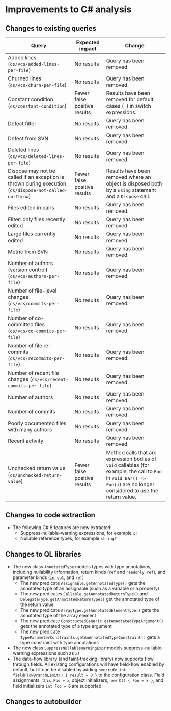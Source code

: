 # Improvements to C# analysis

## Changes to existing queries

| **Query**                    | **Expected impact**    | **Change**                        |
|------------------------------|------------------------|-----------------------------------|
| Added lines (`cs/vcs/added-lines-per-file`) | No results | Query has been removed. |
| Churned lines (`cs/vcs/churn-per-file`) | No results | Query has been removed. |
| Constant condition (`cs/constant-condition`) | Fewer false positive results | Results have been removed for default cases (`_`) in switch expressions. |
| Defect filter | No results | Query has been removed. |
| Defect from SVN | No results | Query has been removed. |
| Deleted lines (`cs/vcs/deleted-lines-per-file`) | No results | Query has been removed. |
| Dispose may not be called if an exception is thrown during execution (`cs/dispose-not-called-on-throw`) | Fewer false positive results | Results have been removed where an object is disposed both by a `using` statement and a `Dispose` call. |
| Files edited in pairs | No results | Query has been removed. |
| Filter: only files recently edited | No results | Query has been removed. |
| Large files currently edited | No results | Query has been removed. |
| Metric from SVN | No results | Query has been removed. |
| Number of authors (version control) (`cs/vcs/authors-per-file`) | No results | Query has been removed. |
| Number of file-level changes (`cs/vcs/commits-per-file`) | No results | Query has been removed. |
| Number of co-committed files (`cs/vcs/co-commits-per-file`) | No results | Query has been removed. |
| Number of file re-commits (`cs/vcs/recommits-per-file`) | No results | Query has been removed. |
| Number of recent file changes (`cs/vcs/recent-commits-per-file`) | No results | Query has been removed. |
| Number of authors | No results | Query has been removed. |
| Number of commits | No results | Query has been removed. |
| Poorly documented files with many authors | No results | Query has been removed. |
| Recent activity | No results | Query has been removed. |
| Unchecked return value (`cs/unchecked-return-value`) | Fewer false positive results | Method calls that are expression bodies of `void` callables (for example, the call to `Foo` in `void Bar() => Foo()`) are no longer considered to use the return value. |

## Changes to code extraction

* The following C# 8 features are now extracted:
  - Suppress-nullable-warning expressions, for example `x!`
  - Nullable reference types, for example `string?`

## Changes to QL libraries

* The new class `AnnotatedType` models types with type annotations, including nullability information, return kinds (`ref` and `readonly ref`), and parameter kinds (`in`, `out`, and `ref`)
  - The new predicate `Assignable.getAnnotatedType()` gets the annotated type of an assignable (such as a variable or a property)
  - The new predicates `Callable.getAnnotatedReturnType()` and `DelegateType.getAnnotatedReturnType()` get the annotated type of the return value
  - The new predicate `ArrayType.getAnnotatedElementType()` gets the annotated type of the array element
  - The new predicate `ConstructedGeneric.getAnnotatedTypeArgument()` gets the annotated type of a type argument
  - The new predicate `TypeParameterConstraints.getAnAnnotatedTypeConstraint()` gets a type constraint with type annotations
* The new class `SuppressNullableWarningExpr` models suppress-nullable-warning expressions such as `x!`
* The data-flow library (and taint-tracking library) now supports flow through fields. All existing configurations will have field-flow enabled by default, but it can be disabled by adding `override int fieldFlowBranchLimit() { result = 0 }` to the configuration class. Field assignments, `this.Foo = x`, object initializers, `new C() { Foo = x }`, and field initializers `int Foo = 0` are supported.

## Changes to autobuilder
